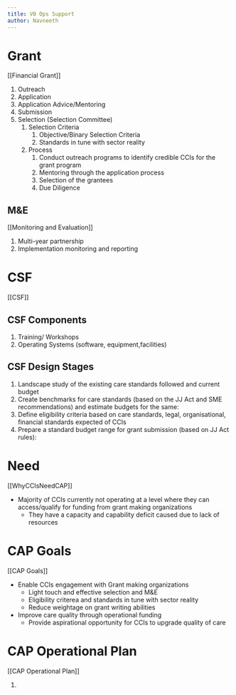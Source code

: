 ```yaml
---
title: V0 Ops Support
author: Navneeth
---
```


# Grant
[[Financial Grant]]

1.  Outreach
2. Application
3. Application Advice/Mentoring
4. Submission
5. Selection (Selection Committee)
	1. Selection Criteria
		1. Objective/Binary Selection Criteria
		2. Standards in tune with sector reality
	2. Process
		1. Conduct outreach programs to identify credible CCIs for the grant program
		2. Mentoring through the application process
		3. Selection of the grantees
		4. Due Diligence

## M&E
[[Monitoring and Evaluation]]

1. Multi-year partnership
2. Implementation monitoring and reporting

# CSF
[[CSF]]

## CSF Components
1. Training/ Workshops
2. Operating Systems (software, equipment,facilities)

## CSF Design Stages
1. Landscape study of the existing care standards followed and current budget
2. Create benchmarks for care standards (based on the JJ Act and SME recommendations) and estimate budgets for the same: 
3. Define eligibility criteria based on care standards, legal, organisational, financial standards expected of CCIs
4. Prepare a standard budget range for grant submission (based on JJ Act rules): 


# Need
[[WhyCCIsNeedCAP]]

- Majority of CCIs currently not operating at a level where they can access/qualify for funding from grant making organizations
	- They have a capacity and capability deficit caused due to lack of resources



# CAP Goals
[[CAP Goals]]
- Enable CCIs engagement with Grant making organizations
	- Light touch and effective selection and M&E
	- Eligibility criterea and standards in tune with sector reality
	- Reduce weightage on grant writing abilities
- Improve care quality through operational funding
	- Provide aspirational opportunity for CCIs to upgrade quality of care

# CAP Operational Plan
[[CAP Operational Plan]]

1.